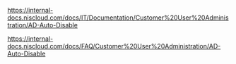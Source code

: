 https://internal-docs.niscloud.com/docs/IT/Documentation/Customer%20User%20Administration/AD-Auto-Disable

https://internal-docs.niscloud.com/docs/FAQ/Customer%20User%20Administration/AD-Auto-Disable